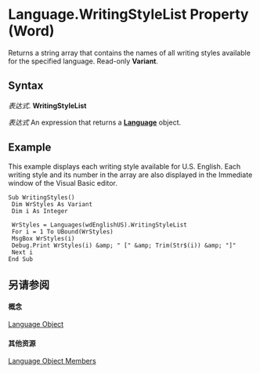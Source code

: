 
# Language.WritingStyleList Property (Word)

Returns a string array that contains the names of all writing styles available for the specified language. Read-only  **Variant**.


## Syntax

 _表达式_. **WritingStyleList**

 _表达式_ An expression that returns a **[Language](0acc4a42-b4c2-a415-0e38-a049b085dc86.md)** object.


## Example

This example displays each writing style available for U.S. English. Each writing style and its number in the array are also displayed in the Immediate window of the Visual Basic editor.


```
Sub WritingStyles() 
 Dim WrStyles As Variant 
 Dim i As Integer 
 
 WrStyles = Languages(wdEnglishUS).WritingStyleList 
 For i = 1 To UBound(WrStyles) 
 MsgBox WrStyles(i) 
 Debug.Print WrStyles(i) &amp; " [" &amp; Trim(Str$(i)) &amp; "]" 
 Next i 
End Sub
```


## 另请参阅


#### 概念


[Language Object](0acc4a42-b4c2-a415-0e38-a049b085dc86.md)
#### 其他资源


[Language Object Members](http://msdn.microsoft.com/library/71b8c7ea-bb8f-3fa7-73f7-f99485ab5d4a%28Office.15%29.aspx)
